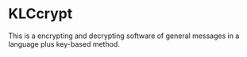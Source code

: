 # KLCcrypt
This is a  encrypting and decrypting software of general messages in a language plus key-based method. 
